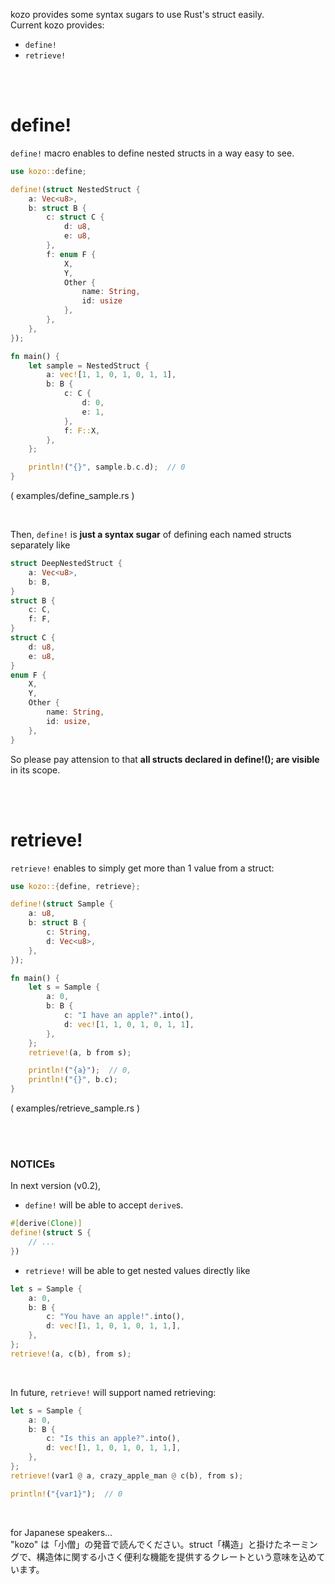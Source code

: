 kozo provides some syntax sugars to use Rust's struct easily.\
Current kozo provides:

- `define!`
- `retrieve!`

<br/>
<br/>

# define!
`define!` macro enables to define nested structs in a way easy to see.

```rs
use kozo::define;

define!(struct NestedStruct {
    a: Vec<u8>,
    b: struct B {
        c: struct C {
            d: u8,
            e: u8,
        },
        f: enum F {
            X,
            Y,
            Other {
                name: String,
                id: usize
            },
        },
    },
});

fn main() {
    let sample = NestedStruct {
        a: vec![1, 1, 0, 1, 0, 1, 1],
        b: B {
            c: C {
                d: 0,
                e: 1,
            },
            f: F::X,
        },
    };

    println!("{}", sample.b.c.d);  // 0
}
```
( examples/define_sample.rs )

<br/>

Then, `define!` is **just a syntax sugar** of defining each named structs separately like

```rs
struct DeepNestedStruct {
    a: Vec<u8>,
    b: B,
}
struct B {
    c: C,
    f: F,
}
struct C {
    d: u8,
    e: u8,
}
enum F {
    X,
    Y,
    Other {
        name: String,
        id: usize,
    },
}
```
So please pay attension to that **all structs declared in define!(); are visible** in its scope.

<br/>
<br/>

# retrieve!
`retrieve!` enables to simply get more than 1 value from a struct:

```rs
use kozo::{define, retrieve};

define!(struct Sample {
    a: u8,
    b: struct B {
        c: String,
        d: Vec<u8>,
    },
});

fn main() {
    let s = Sample {
        a: 0,
        b: B {
            c: "I have an apple?".into(),
            d: vec![1, 1, 0, 1, 0, 1, 1],
        },
    };
    retrieve!(a, b from s);

    println!("{a}");  // 0,
    println!("{}", b.c);
}
```
( examples/retrieve_sample.rs )

<br/>
<br/>

### NOTICEs
In next version (v0.2),

- `define!` will be able to accept `derive`s.

```rs
#[derive(Clone)]
define!(struct S {
    // ...
})
```

- `retrieve!` will be able to get nested values directly like

```rs
let s = Sample {
    a: 0,
    b: B {
        c: "You have an apple!".into(),
        d: vec![1, 1, 0, 1, 0, 1, 1,],
    },
};
retrieve!(a, c(b), from s);
```

<br/>

In future, `retrieve!` will support named retrieving:

```rs
let s = Sample {
    a: 0,
    b: B {
        c: "Is this an apple?".into(),
        d: vec![1, 1, 0, 1, 0, 1, 1,],
    },
};
retrieve!(var1 @ a, crazy_apple_man @ c(b), from s);

println!("{var1}");  // 0
```

<br/>

for Japanese speakers...\
"kozo" は「小僧」の発音で読んでください。struct「構造」と掛けたネーミングで、構造体に関する小さく便利な機能を提供するクレートという意味を込めています。